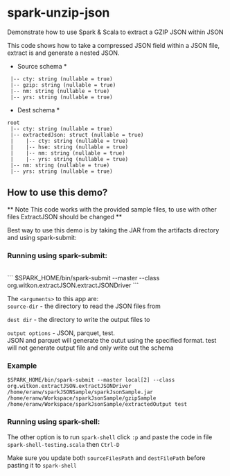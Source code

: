 # spark-unzip-json
Demonstrate how to use Spark & Scala to extract a GZIP JSON within JSON

This code shows how to take a compressed JSON field within a JSON file, extract is and generate a nested JSON.

* Source schema *

```root
 |-- cty: string (nullable = true)
 |-- gzip: string (nullable = true)
 |-- nm: string (nullable = true)
 |-- yrs: string (nullable = true)
```
* Dest schema *

```
root
 |-- cty: string (nullable = true)
 |-- extractedJson: struct (nullable = true)
 |    |-- cty: string (nullable = true)
 |    |-- hse: string (nullable = true)
 |    |-- nm: string (nullable = true)
 |    |-- yrs: string (nullable = true)
 |-- nm: string (nullable = true)
 |-- yrs: string (nullable = true)
```

## How to use this demo?

** Note This code works with the provided sample files, to use with other files ExtractJSON should be changed **

Best way to use this demo is by taking the JAR from the artifacts directory and using spark-submit:

### Running using spark-submit:

 <br>
``` $SPARK_HOME/bin/spark-submit --master <your master URL> --class org.witkon.extractJSON.extractJSONDriver <path to jar file> <arguments> ```

The ```<arguments>``` to this app are:
<br>
```source-dir``` - the directory to read the JSON files from

```dest dir``` - the directory to write the output files to

```output options``` - JSON, parquet, test.<br> 
JSON and parquet will generate the outut using the specified format. test will not generate output file and only write out the schema

### Example

```$SPARK_HOME/bin/spark-submit --master local[2] --class org.witkon.extractJSON.extractJSONDriver /home/eranw/sparkJSONSample/sparkJsonSample.jar /home/eranw/Workspace/sparkJsonSample/gzipSample /home/eranw/Workspace/sparkJsonSample/extractedOutput test```

### Running using spark-shell:
 The other option is to run ```spark-shell``` 
  click ```:p```
  and paste the code in file `spark-shell-testing.scala` 
  then ```Ctrl-D```
  
  Make sure you update both ```sourceFilesPath``` and ```destFilePath``` before pasting it to ```spark-shell```
  
